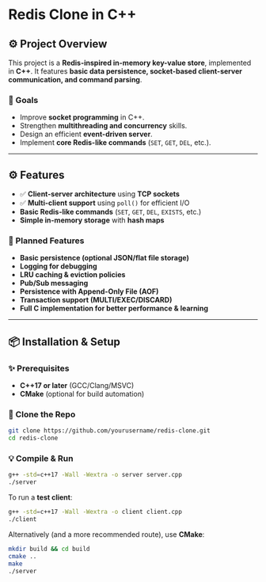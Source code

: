 # Redis Clone in C++

## ⚙️ Project Overview
This project is a **Redis-inspired in-memory key-value store**, implemented in **C++**. It features **basic data persistence, socket-based client-server communication, and command parsing**.

### 🚀 Goals
- Improve **socket programming** in C++.
- Strengthen **multithreading and concurrency** skills.
- Design an efficient **event-driven server**.
- Implement **core Redis-like commands** (`SET`, `GET`, `DEL`, etc.).

---

## ⚙️ Features
- ✅ **Client-server architecture** using **TCP sockets**  
- ✅ **Multi-client support** using `poll()` for efficient I/O  
- **Basic Redis-like commands** (`SET`, `GET`, `DEL`, `EXISTS`, etc.)  
- **Simple in-memory storage** with **hash maps**  

### 💚 Planned Features
- **Basic persistence (optional JSON/flat file storage)**  
- **Logging for debugging**  
- **LRU caching & eviction policies**
- **Pub/Sub messaging**
- **Persistence with Append-Only File (AOF)**
- **Transaction support (MULTI/EXEC/DISCARD)**
- ️**Full C implementation for better performance & learning**

---

## 📦 Installation & Setup

### ✨ Prerequisites
- **C++17 or later** (GCC/Clang/MSVC)
- **CMake** (optional for build automation)

### 🔄 Clone the Repo
```sh
git clone https://github.com/yourusername/redis-clone.git
cd redis-clone
```

### 💡 Compile & Run
```sh
g++ -std=c++17 -Wall -Wextra -o server server.cpp
./server
```

To run a **test client**:
```sh
g++ -std=c++17 -Wall -Wextra -o client client.cpp
./client
```

Alternatively (and a more recommended route), use **CMake**:
```sh
mkdir build && cd build
cmake ..
make
./server
```

<!-- ---

## 🖥️ Usage

### 👁️ Start the Server
```sh
./server
```
You should see:
```
Server started on port 6379...
```

### 🎯 Connect Using `netcat`
```sh
nc localhost 6379
```

#### ⚖️ Supported Commands
```sh
SET key value
GET key
DEL key
EXISTS key
```

Example:
```
> SET foo bar
OK
> GET foo
bar
> EXISTS foo
1
> DEL foo
OK
> GET foo
(nil)
```

---

## 📄 Code Structure
```
redis-clone/
│── src/
│   ├── server.cpp      # Main server logic
│   ├── client.cpp      # Test client
│   ├── database.cpp    # In-memory data storage
│   ├── commands.cpp    # Command processing
│── include/
│   ├── server.h        # Server header file
│   ├── database.h      # Data storage header
│── tests/
│   ├── test_commands.cpp
│   ├── test_sockets.cpp
│── README.md           # This file
│── CMakeLists.txt      # CMake build system
```

---

## 💪 Performance Considerations
### 🗒️ Current
- Uses `std::unordered_map` for fast **O(1) lookups**.
- Uses `poll()` for **non-blocking I/O**.
- Uses **one thread per client** (but planning event-driven model).

### 🚀 Future Optimizations
- Implement **epoll/kqueue** for better **scalability**.
- Use **a thread pool** instead of **per-client threads**.
- Optimize **serialization & persistence** with memory-mapped files.

---

## 🛠️ Plans for C Port
- **Replace C++ STL with C standard libraries (`std::unordered_map` → `hash table`)**.
- **Optimize memory usage** by avoiding unnecessary heap allocations.
- **Reduce dependencies** (remove C++ STL, use POSIX-only calls).
- **Improve event-driven model** using `epoll` (Linux) or `kqueue` (macOS).

---

## 💪 Contributing
1. **Fork the repo** 📌
2. **Create a new branch**: `git checkout -b feature-xyz`
3. **Commit changes**: `git commit -m "Add feature xyz"`
4. **Push & create a PR** 🎉

---

## 📝 License
This project is licensed under the **MIT License**.

---

## 📞 Contact
💬 **Have questions?** Open an issue or reach out!  
🌟 **GitHub**: [yourusername](https://github.com/yourusername)
```
 -->
